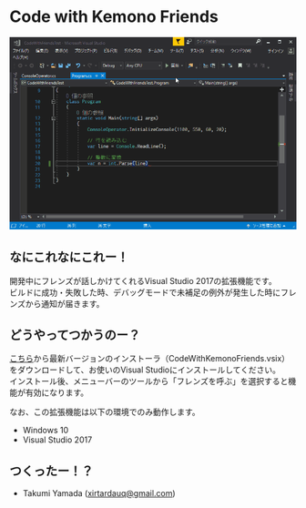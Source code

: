 # Code with Kemono Friends
![](img/demo.gif "デモ")

## なにこれなにこれー！
開発中にフレンズが話しかけてくれるVisual Studio 2017の拡張機能です。  
ビルドに成功・失敗した時、デバッグモードで未補足の例外が発生した時にフレンズから通知が届きます。  

## どうやってつかうのー？
[こちら](https://github.com/xirtardauq/code-with-kemono-friends/releases)から最新バージョンのインストーラ（CodeWithKemonoFriends.vsix）をダウンロードして、お使いのVisual Studioにインストールしてください。  
インストール後、メニューバーのツールから「フレンズを呼ぶ」を選択すると機能が有効になります。  

なお、この拡張機能は以下の環境でのみ動作します。  

- Windows 10
- Visual Studio 2017

## つくったー！？
- Takumi Yamada (xirtardauq@gmail.com)